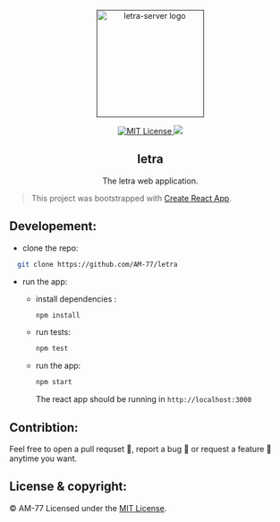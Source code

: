 <p align="center"><a href="" target="_blank" rel="noopener noreferrer"><img width="192px" height="192px" src="https://i.imgur.com/PXxgi0Y.png" alt="letra-server logo"></a></p>

<p align="center">
  <a href="https://github.com/AM-77/letra-server/blob/master/LICENSE">
  <img src="https://img.shields.io/github/license/am-77/letra-server?color=%23f16e6c&logoColor=%23f16e6c" alt="MIT License" />
  </a>

  <img src="https://img.shields.io/badge/Open%20Source-%E2%99%A5-%23f16e6c" />
</p>

<h2 align="center">letra</h2>
<p align="center">The letra web application.</p>

> This project was bootstrapped with [Create React App](https://github.com/facebook/create-react-app).

## Developement:

- clone the repo:

```bash
  git clone https://github.com/AM-77/letra
```

- run the app:

    - install dependencies :

        ```bash
        npm install
        ```

    - run tests:

        ```bash
        npm test
        ```

    - run the app:

        ```bash
        npm start
        ```
        The react app should be running in `http://localhost:3000`

## Contribtion:

Feel free to open a pull requset 💁, report a bug 🐛 or request a feature 🌟 anytime you want.

## License & copyright:

© AM-77
Licensed under the [MIT License](LICENSE).
